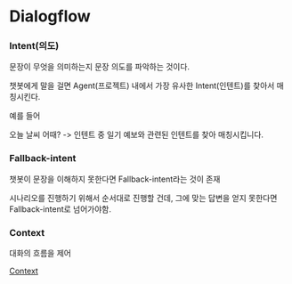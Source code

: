 # Dialogflow

### Intent(의도)

문장이 무엇을 의미하는지 문장 의도를 파악하는 것이다. 

챗봇에게 말을 걸면 Agent(프로젝트) 내에서 가장 유사한 Intent(인텐트)를 찾아서 매칭시킨다. 

예를 들어

오늘 날씨 어때? -> 인텐트 중 일기 예보와 관련된 인텐트를 찾아 매칭시킵니다. 

### Fallback-intent

챗봇이 문장을 이해하지 못한다면 Fallback-intent라는 것이 존재

시나리오를 진행하기 위해서 순서대로 진행할 건데, 그에 맞는 답변을 얻지 못한다면 Fallback-intent로 넘어가야함.

### Context

대화의 흐름을 제어

[Context](https://geundung.dev/75)
